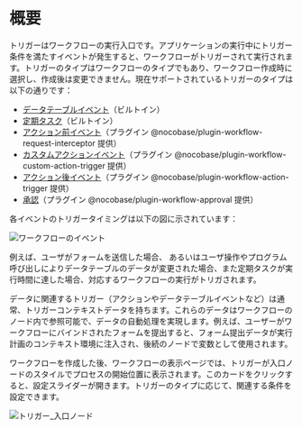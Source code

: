 # 概要

トリガーはワークフローの実行入口です。アプリケーションの実行中にトリガー条件を満たすイベントが発生すると、ワークフローがトリガーされて実行されます。トリガーのタイプはワークフローのタイプでもあり、ワークフロー作成時に選択し、作成後は変更できません。現在サポートされているトリガーのタイプは以下の通りです：

- [データテーブルイベント](./collection.md)（ビルトイン）
- [定期タスク](./schedule.md)（ビルトイン）
- [アクション前イベント](./pre-action.md)（プラグイン @nocobase/plugin-workflow-request-interceptor 提供）
- [カスタムアクションイベント](./custom-action.md)（プラグイン @nocobase/plugin-workflow-custom-action-trigger 提供）
- [アクション後イベント](./post-action.md)（プラグイン @nocobase/plugin-workflow-action-trigger 提供）
- [承認](./approval.md)（プラグイン @nocobase/plugin-workflow-approval 提供）

各イベントのトリガータイミングは以下の図に示されています：

![ワークフローのイベント](https://static-docs.nocobase.com/20240514214606.png)

例えば、ユーザがフォームを送信した場合、 あるいはユーザ操作やプログラム呼び出しによりデータテーブルのデータが変更された場合、また定期タスクが実行時間に達した場合、対応するワークフローの実行がトリガされます。

データに関連するトリガー（アクションやデータテーブルイベントなど）は通常、トリガーコンテキストデータを持ちます。これらのデータはワークフローのノード内で参照可能で、データの自動処理を実現します。例えば、ユーザーがワークフローにバインドされたフォームを提出すると、フォーム提出データが実行計画のコンテキスト環境に注入され、後続のノードで変数として使用されます。

ワークフローを作成した後、ワークフローの表示ページでは、トリガーが入口ノードのスタイルでプロセスの開始位置に表示されます。このカードをクリックすると、設定スライダーが開きます。トリガーのタイプに応じて、関連する条件を設定できます。

![トリガー_入口ノード](https://static-docs.nocobase.com/e8dc1937e41b2712b67d84d60e94b11e.png)

